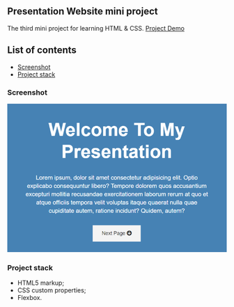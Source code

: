 ## Presentation Website mini project

The third mini project for learning HTML & CSS. [Project Demo](https://kayyrbeks.github.io/udemy-courses/01-modern-html-css/03-presentation-website/index.html)

## List of contents

- [Screenshot](#screenshot)
- [Project stack](#project-stack)

### Screenshot

![](./screenshot/presentation-website.png)

### Project stack

- HTML5 markup;
- CSS custom properties;
- Flexbox.
